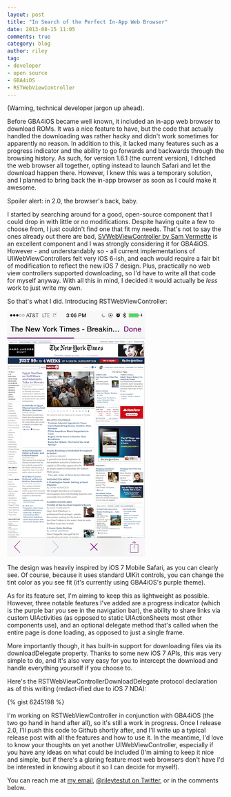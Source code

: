```yaml
---
layout: post
title: "In Search of the Perfect In-App Web Browser"
date: 2013-08-15 11:05
comments: true
category: blog
author: riley
tag:
- developer
- open source
- GBA4iOS
- RSTWebViewController
---
```


(Warning, technical developer jargon up ahead).

Before GBA4iOS became well known, it included an in-app web browser to download ROMs. It was a nice feature to have, but the code that actually handled the downloading was rather hacky and didn't work sometimes for apparently no reason. In addition to this, it lacked many features such as a progress indicator and the ability to go forwards and backwards through the browsing history. As such, for version 1.6.1 (the current version), I ditched the web browser all together, opting instead to launch Safari and let the download happen there. However, I knew this was a temporary solution, and I planned to bring back the in-app browser as soon as I could make it awesome.

Spoiler alert: in 2.0, the browser's back, baby.

<!-- more -->

I started by searching around for a good, open-source component that I could drop in with little or no modifications. Despite having quite a few to choose from, I just couldn't find one that fit my needs. That's not to say the ones already out there are bad, [SVWebViewController by Sam Vermette](https://github.com/samvermette/SVWebViewController) is an excellent component and I was strongly considering it for GBA4iOS. However - and understandably so - all current implementations of UIWebViewControllers felt very iOS 6-ish, and each would require a fair bit of modification to reflect the new iOS 7 design. Plus, practically no web view controllers supported downloading, so I'd have to write all that code for myself anyway. With all this in mind, I decided it would actually be *less* work to just write my own.

So that's what I did. Introducing RSTWebViewController:

![RSTWebViewController](/assets/images/posts/RSTWebViewController_Preview.png)

The design was heavily inspired by iOS 7 Mobile Safari, as you can clearly see. Of course, because it uses standard UIKit controls, you can change the tint color as you see fit (it's currently using GBA4iOS's purple theme).

As for its feature set, I'm aiming to keep this as lightweight as possible. However, three notable features I've added are a progress indicator (which is the purple bar you see in the navigation bar), the ability to share links via custom UIActivities (as opposed to static UIActionSheets most other components use), and an optional delegate method that's called when the entire page is done loading, as opposed to just a single frame.

More importantly though, it has built-in support for downloading files via its downloadDelegate property. Thanks to some new iOS 7 APIs, this was very simple to do, and it's also very easy for you to intercept the download and handle everything yourself if you choose to. 

Here's the RSTWebViewControllerDownloadDelegate protocol declaration as of this writing (redact-ified due to iOS 7 NDA):

{% gist 6245198 %}  

I'm working on RSTWebViewController in conjunction with GBA4iOS (the two go hand in hand after all), so it's still a work in progress. Once I release 2.0, I'll push this code to Github shortly after, and I'll write up a typical release post with all the features and how to use it. In the meantime, I'd love to know your thoughts on yet another UIWebViewController, especially if you have any ideas on what could be included (I'm aiming to keep it nice and simple, but if there's a glaring feature most web browsers don't have I'd be interested in knowing about it so I can decide for myself). 

You can reach me at [my email](mailto:riley@rileytestut.com), [@rileytestut on Twitter](http://twitter.com/rileytestut), or in the comments below.
